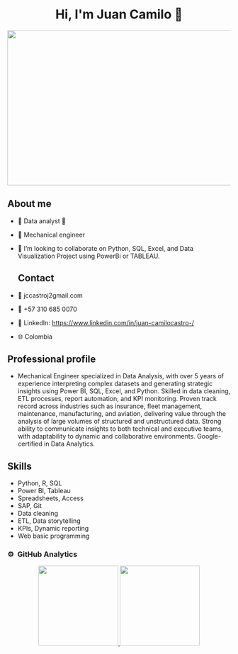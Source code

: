 <div align="center">
<h1 align="center">Hi, I'm <b>Juan Camilo</b> 👋</h1>
<img src="https://images.pexels.com/photos/373543/pexels-photo-373543.jpeg?auto=compress&cs=tinysrgb&w=1260&h=750&dpr=1"
  width=650"
  height="350">
</div>

## About me

- 🚀 Data analyst 🚀
- 🔧 Mechanical engineer
- 🤝 I’m looking to collaborate on Python, SQL, Excel, and Data Visualization Project using PowerBi or TABLEAU.

  ## Contact

- 📧 jccastroj2gmail.com
- 📲 +57 310 685 0070
- 📃 LinkedIn: https://www.linkedin.com/in/juan-camilocastro-/
- 🌐 Colombia

## Professional profile
- Mechanical Engineer specialized in Data Analysis, with over 5 years of experience interpreting complex datasets and generating strategic insights using Power BI, SQL, Excel, and Python. Skilled in data cleaning, ETL processes, report automation, and KPI monitoring. Proven track record across industries such as insurance, fleet management, maintenance, manufacturing, and aviation, delivering value through the analysis of large volumes of structured and unstructured data. Strong ability to communicate insights to both technical and executive teams, with adaptability to dynamic and collaborative environments. Google-certified in Data Analytics.

## Skills

- Python, R, SQL
- Power BI, Tableau
- Spreadsheets, Access
- SAP, Git
- Data cleaning
- ETL, Data storytelling
- KPIs, Dynamic reporting
- Web basic programming

### ⚙️ &nbsp;GitHub Analytics

<p align="center">
<a href="https://github.com/Juank29c">
  <img height="180em" src="https://github-readme-stats-eight-theta.vercel.app/api?username=Juank29c&show_icons=true&theme=algolia&include_all_commits=true&count_private=true"/>
  <img height="180em" src="https://github-readme-stats-eight-theta.vercel.app/api/top-langs/?username=Juank29c&layout=compact&langs_count=8&theme=algolia"/>
</a>
</p>
